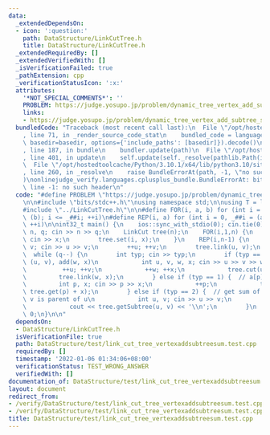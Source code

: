 ```yaml
---
data:
  _extendedDependsOn:
  - icon: ':question:'
    path: DataStructure/LinkCutTree.h
    title: DataStructure/LinkCutTree.h
  _extendedRequiredBy: []
  _extendedVerifiedWith: []
  _isVerificationFailed: true
  _pathExtension: cpp
  _verificationStatusIcon: ':x:'
  attributes:
    '*NOT_SPECIAL_COMMENTS*': ''
    PROBLEM: https://judge.yosupo.jp/problem/dynamic_tree_vertex_add_subtree_sum
    links:
    - https://judge.yosupo.jp/problem/dynamic_tree_vertex_add_subtree_sum
  bundledCode: "Traceback (most recent call last):\n  File \"/opt/hostedtoolcache/Python/3.10.1/x64/lib/python3.10/site-packages/onlinejudge_verify/documentation/build.py\"\
    , line 71, in _render_source_code_stat\n    bundled_code = language.bundle(stat.path,\
    \ basedir=basedir, options={'include_paths': [basedir]}).decode()\n  File \"/opt/hostedtoolcache/Python/3.10.1/x64/lib/python3.10/site-packages/onlinejudge_verify/languages/cplusplus.py\"\
    , line 187, in bundle\n    bundler.update(path)\n  File \"/opt/hostedtoolcache/Python/3.10.1/x64/lib/python3.10/site-packages/onlinejudge_verify/languages/cplusplus_bundle.py\"\
    , line 401, in update\n    self.update(self._resolve(pathlib.Path(included), included_from=path))\n\
    \  File \"/opt/hostedtoolcache/Python/3.10.1/x64/lib/python3.10/site-packages/onlinejudge_verify/languages/cplusplus_bundle.py\"\
    , line 260, in _resolve\n    raise BundleErrorAt(path, -1, \"no such header\"\
    )\nonlinejudge_verify.languages.cplusplus_bundle.BundleErrorAt: bits/stdc++.h:\
    \ line -1: no such header\n"
  code: "#define PROBLEM \"https://judge.yosupo.jp/problem/dynamic_tree_vertex_add_subtree_sum\"\
    \n\n#include \"bits/stdc++.h\"\nusing namespace std;\n\nusing T = long long;\n\
    #include \"../LinkCutTree.h\"\n\n#define FOR(i, a, b) for (int i = (a), _##i =\
    \ (b); i <= _##i; ++i)\n#define REP(i, a) for (int i = 0, _##i = (a); i < _##i;\
    \ ++i)\n\nint32_t main() {\n    ios::sync_with_stdio(0); cin.tie(0);\n\n    int\
    \ n, q; cin >> n >> q;\n    LinkCut tree(n);\n    FOR(i,1,n) {\n        int x;\
    \ cin >> x;\n        tree.set(i, x);\n    }\n    REP(i,n-1) {\n        int u,\
    \ v; cin >> u >> v;\n        ++u; ++v;\n        tree.link(u, v);\n    }\n\n  \
    \  while (q--) {\n        int typ; cin >> typ;\n        if (typ == 0) {  // delete\
    \ (u, v), add(w, x)\n            int u, v, w, x; cin >> u >> v >> w >> x;\n  \
    \          ++u; ++v;\n            ++w; ++x;\n            tree.cut(u, v);\n   \
    \         tree.link(w, x);\n        } else if (typ == 1) {  // a[p] += x\n   \
    \         int p, x; cin >> p >> x;\n            ++p;\n            tree.set(p,\
    \ tree.get(p) + x);\n        } else if (typ == 2) {  // get sum of subtree(u).\
    \ v is parent of u\n            int u, v; cin >> u >> v;\n            ++u; ++v;\n\
    \            cout << tree.getSubtree(u, v) << '\\n';\n        }\n    }\n    return\
    \ 0;\n}\n\n"
  dependsOn:
  - DataStructure/LinkCutTree.h
  isVerificationFile: true
  path: DataStructure/test/link_cut_tree_vertexaddsubtreesum.test.cpp
  requiredBy: []
  timestamp: '2022-01-06 01:34:06+08:00'
  verificationStatus: TEST_WRONG_ANSWER
  verifiedWith: []
documentation_of: DataStructure/test/link_cut_tree_vertexaddsubtreesum.test.cpp
layout: document
redirect_from:
- /verify/DataStructure/test/link_cut_tree_vertexaddsubtreesum.test.cpp
- /verify/DataStructure/test/link_cut_tree_vertexaddsubtreesum.test.cpp.html
title: DataStructure/test/link_cut_tree_vertexaddsubtreesum.test.cpp
---
```

